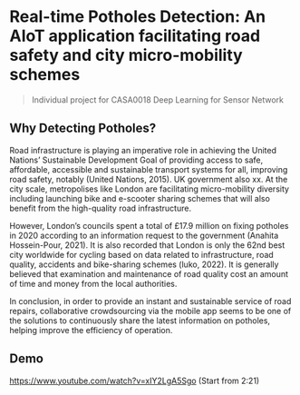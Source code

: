 
# Real-time Potholes Detection: An AIoT application facilitating road safety and city micro-mobility schemes


> Individual project for CASA0018 Deep Learning for Sensor Network



## Why Detecting Potholes?
Road infrastructure is playing an imperative role in achieving the United Nations’ Sustainable Development Goal of providing access to safe, affordable, accessible and sustainable transport systems for all, improving road safety, notably (United Nations, 2015). UK government also xx. 
At the city scale, metropolises like London are facilitating micro-mobility diversity including launching bike and e-scooter sharing schemes that will also benefit from the high-quality road infrastructure.

However, London’s councils spent a total of £17.9 million on fixing potholes in 2020 according to an information request to the government (Anahita Hossein-Pour, 2021). It is also recorded that London is only the 62nd best city worldwide for cycling based on data related to infrastructure, road quality, accidents and bike-sharing schemes (luko, 2022). It is generally believed that examination and maintenance of road quality cost an amount of time and money from the local authorities.

In conclusion, in order to provide an instant and sustainable service of road repairs, collaborative crowdsourcing via the mobile app seems to be one of the solutions to continuously share the latest information on potholes, helping improve the efficiency of operation.




## Demo

https://www.youtube.com/watch?v=xIY2LgA5Sgo (Start from 2:21)
